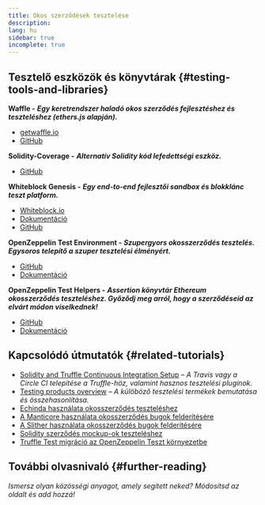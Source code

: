 ```yaml
---
title: Okos szerződések tesztelése
description:
lang: hu
sidebar: true
incomplete: true
---
```


## Tesztelő eszközök és könyvtárak {#testing-tools-and-libraries}

**Waffle -** **_Egy keretrendszer haladó okos szerződés fejlesztéshez és teszteléshez (ethers.js alapján)._**

- [getwaffle.io](https://getwaffle.io/)
- [GitHub](https://github.com/EthWorks/Waffle)

**Solidity-Coverage -** **_Alternatív Solidity kód lefedettségi eszköz._**

- [GitHub](https://github.com/sc-forks/solidity-coverage)

**Whiteblock Genesis -** **_Egy end-to-end fejlesztői sandbox és blokklánc teszt platform._**

- [Whiteblock.io](https://whiteblock.io)
- [Dokumentáció](https://docs.whiteblock.io)
- [GitHub](https://github.com/whiteblock/genesis)

**OpenZeppelin Test Environment -** **_Szupergyors okosszerződés tesztelés. Egysoros telepítő a szuper tesztelési élményért._**

- [GitHub](https://github.com/OpenZeppelin/openzeppelin-test-environment)
- [Dokumentáció](https://docs.openzeppelin.com/test-environment/)

**OpenZeppelin Test Helpers -** **_Assertion könyvtár Ethereum okosszerződés teszteléshez. Győződj meg arról, hogy a szerződéseid az elvárt módon viselkednek!_**

- [GitHub](https://github.com/OpenZeppelin/openzeppelin-test-helpers)
- [Dokumentáció](https://docs.openzeppelin.com/test-helpers)

## Kapcsolódó útmutatók {#related-tutorials}

- [Solidity and Truffle Continuous Integration Setup](/developers/tutorials/solidity-and-truffle-continuous-integration-setup/) _– A Travis vagy a Circle CI telepítése a Truffle-höz, valamint hasznos tesztelési pluginok._
- [Testing products overview](/developers/tutorials/guide-to-smart-contract-security-tools/) _– A külöböző tesztelési termékek bemutatása és összehasonlítása._
- [Echinda használata okosszerződés teszteléshez](/developers/tutorials/how-to-use-echidna-to-test-smart-contracts/)
- [A Manticore használata okosszerződés bugok felderítésére](/developers/tutorials/how-to-use-manticor-to-find-smart-contract-bugs/)
- [A Slither használata okosszerződés bugok felderítésére](/developers/tutorials/how-to-use-slither-to-find-smart-contract-bugs/)
- [Solidity szerződés mockup-ok teszteléshez](/developers/tutorials/how-to-mock-solidity-contracts-for-testing/)
- [Truffle Test migráció az OpenZeppelin Teszt környezetbe](https://docs.openzeppelin.com/test-environment/0.1/migrating-from-truffle)

## További olvasnivaló {#further-reading}

_Ismersz olyan közösségi anyagot, amely segített neked? Módosítsd az oldalt és add hozzá!_
